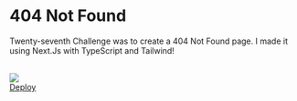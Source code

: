 <h1><strong>404 Not Found</strong></h1>

<p>Twenty-seventh Challenge was to create a 404 Not Found page. I made it using Next.Js with TypeScript and Tailwind!</p>
<br>

<img src='./src/assets/capa.png'>

<br>
<a href='https://not-found-ch27.vercel.app/' target='_blank'>Deploy</a>